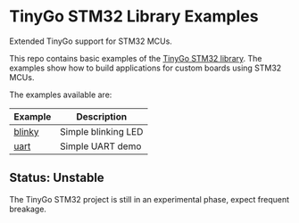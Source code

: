 # TinyGo STM32 Library Examples

Extended TinyGo support for STM32 MCUs.

This repo contains basic examples of the [TinyGo STM32 library](https://github.com/kenbell/tinygo-stm32).  The examples show how to build applications for custom boards using STM32 MCUs.

The examples available are:

|Example|Description|
|---|---|
|[blinky](./blinky)|Simple blinking LED|
|[uart](./uart)|Simple UART demo|

## Status: Unstable

The TinyGo STM32 project is still in an experimental phase, expect frequent breakage.